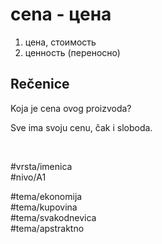 # cena - цена

1. цена, стоимость  
2. ценность (переносно)

## Rečenice

Koja je cena ovog proizvoda?

Sve ima svoju cenu, čak i sloboda.

<br>

#vrsta/imenica  
#nivo/A1  

#tema/ekonomija  
#tema/kupovina  
#tema/svakodnevica  
#tema/apstraktno  
